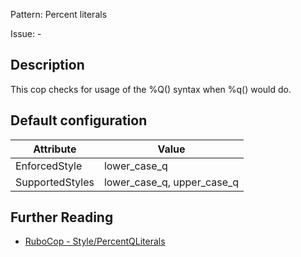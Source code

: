Pattern: Percent literals

Issue: -

## Description

This cop checks for usage of the %Q() syntax when %q() would do.

## Default configuration

Attribute | Value
--- | ---
EnforcedStyle | lower_case_q
SupportedStyles | lower_case_q, upper_case_q

## Further Reading

* [RuboCop - Style/PercentQLiterals](https://rubocop.readthedocs.io/en/latest/cops_style/#stylepercentqliterals)
